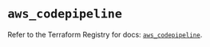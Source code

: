 # `aws_codepipeline`

Refer to the Terraform Registry for docs: [`aws_codepipeline`](https://registry.terraform.io/providers/hashicorp/aws/5.82.1/docs/resources/codepipeline).
